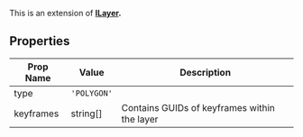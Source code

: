 This is an extension of **[ILayer](/Documentation/Interfaces/ILayer.md).** 

## Properties

| Prop Name | Value | Description |
| --------------------- | ------ | ------------------- |
| type | `'POLYGON'` |  |
| keyframes | string[] | Contains GUIDs of keyframes within the layer |